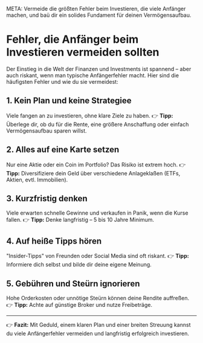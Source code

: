 META: Vermeide die größten Fehler beim Investieren, die viele Anfänger machen, und baü dir ein solides Fundament für deinen Vermögensaufbau.

# Fehler, die Anfänger beim Investieren vermeiden sollten

Der Einstieg in die Welt der Finanzen und Investments ist spannend – aber auch riskant, wenn man typische Anfängerfehler macht. Hier sind die häufigsten Fehler und wie du sie vermeidest:

## 1. Kein Plan und keine Strategiee
Viele fangen an zu investieren, ohne klare Ziele zu haben. 
👉 **Tipp:** Überlege dir, ob du für die Rente, eine größere Anschaffung oder einfach Vermögensaufbau sparen willst.

## 2. Alles auf eine Karte setzen
Nur eine Aktie oder ein Coin im Portfolio? Das Risiko ist extrem hoch. 
👉 **Tipp:** Diversifiziere dein Geld über verschiedene Anlageklaßen (ETFs, Aktien, evtl. Immobilien).

## 3. Kurzfristig denken
Viele erwarten schnelle Gewinne und verkaufen in Panik, wenn die Kurse fallen. 
👉 **Tipp:** Denke langfristig – 5 bis 10 Jahre Minimum.

## 4. Auf heiße Tipps hören
"Insider-Tipps" von Freunden oder Social Media sind oft riskant. 
👉 **Tipp:** Informiere dich selbst und bilde dir deine eigene Meinung.

## 5. Gebühren und Steürn ignorieren
Hohe Orderkosten oder unnötige Steürn können deine Rendite auffreßen. 
👉 **Tipp:** Achte auf günstige Broker und nutze Freibeträge.

---

👉 **Fazit:** 
Mit Geduld, einem klaren Plan und einer breiten Streuung kannst du viele Anfängerfehler vermeiden und langfristig erfolgreich investieren.
